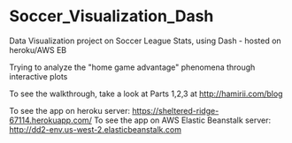 # Soccer_Visualization_Dash
Data Visualization project on Soccer League Stats, using Dash - hosted on heroku/AWS EB

Trying to analyze the "home game advantage" phenomena through interactive plots

To see the walkthrough, take a look at Parts 1,2,3 at http://hamirii.com/blog

To see the app on heroku server: https://sheltered-ridge-67114.herokuapp.com/
To see the app on AWS Elastic Beanstalk server: http://dd2-env.us-west-2.elasticbeanstalk.com
